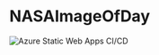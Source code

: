 # NASAImageOfDay

![Azure Static Web Apps CI/CD](https://github.com/daveabrock/NASAImageOfDay/workflows/Azure%20Static%20Web%20Apps%20CI/CD/badge.svg)

